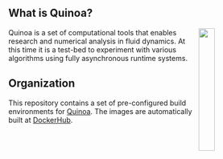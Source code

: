 ## What is Quinoa?

<img src="https://quinoacomputing.github.io/quinoa/quinoa.svg" align="right" width="25%" background=transparent>
Quinoa is a set of computational tools that enables research and numerical analysis in fluid dynamics. At this time it is a test-bed to experiment with various algorithms using fully asynchronous runtime systems.

## Organization

This repository contains a set of pre-configured build environments for [Quinoa](https://github.com/quinoacomputing/quinoa). The images are automatically built at [DockerHub](https://hub.docker.com/r/quinoacomputing/buildenv/tags).
